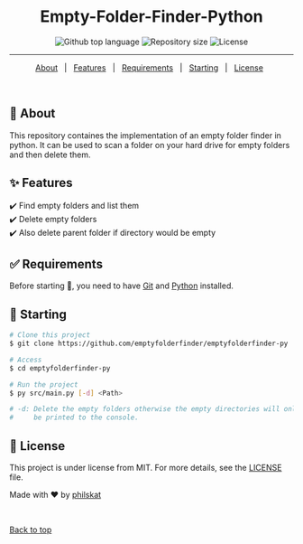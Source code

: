 <h1 align="center">Empty-Folder-Finder-Python</h1>

<p align="center">
  <img alt="Github top language" src="https://img.shields.io/github/languages/top/emptyfolderfinder/emptyfolderfinder-py?color=56BEB8">

  <img alt="Repository size" src="https://img.shields.io/github/repo-size/emptyfolderfinder/emptyfolderfinder-py?color=56BEB8">

  <img alt="License" src="https://img.shields.io/github/license/emptyfolderfinder/emptyfolderfinder-py?color=56BEB8">
</p>

<hr> 

<p align="center">
  <a href="#dart-about">About</a> &#xa0; | &#xa0; 
  <a href="#sparkles-features">Features</a> &#xa0; | &#xa0;
  <a href="#white_check_mark-requirements">Requirements</a> &#xa0; | &#xa0;
  <a href="#checkered_flag-starting">Starting</a> &#xa0; | &#xa0;
  <a href="#memo-license">License</a> &#xa0;
</p>

<br>

## :dart: About ##

This repository containes the implementation of an empty folder finder in 
python.
It can be used to scan a folder on your hard drive for empty folders and 
then delete them.

## :sparkles: Features ##

:heavy_check_mark: Find empty folders and list them\
:heavy_check_mark: Delete empty folders\
:heavy_check_mark: Also delete parent folder if directory would be empty

## :white_check_mark: Requirements ##

Before starting :checkered_flag:, you need to have [Git](https://git-scm.com) and [Python](https://python.org) installed.

## :checkered_flag: Starting ##

```bash
# Clone this project
$ git clone https://github.com/emptyfolderfinder/emptyfolderfinder-py

# Access
$ cd emptyfolderfinder-py 

# Run the project
$ py src/main.py [-d] <Path>

# -d: Delete the empty folders otherwise the empty directories will only
#     be printed to the console.
```

## :memo: License ##

This project is under license from MIT. For more details, see the [LICENSE](LICENSE) file.


Made with :heart: by <a href="https://github.com/philskat" target="_blank">philskat</a>

&#xa0;

<a href="#top">Back to top</a>
